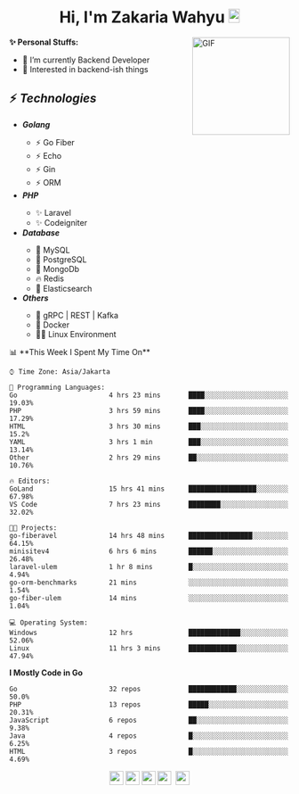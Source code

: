 <h1 align="center">Hi, I'm Zakaria Wahyu <img src="https://github.com/TheDudeThatCode/TheDudeThatCode/blob/master/Assets/Hi.gif" width="20px" height="25px"></h1>

<img align="right" alt="GIF" height="175px" src="https://www.nayakapratama.co.id/wp-content/uploads/2019/07/Website-Maintenance.gif" />

**✨ Personal Stuffs:**
- 🔭 I’m currently Backend Developer
- 🌱 Interested in backend-ish things

<h2>⚡ <i>Technologies</i></h2>
<ul>
<li><strong><i>Golang</i></strong></li>
  <ul>
    <li>⚡ Go Fiber</li>
    <li>⚡ Echo</li>
    <li>⚡ Gin</li>
    <li>⚡ ORM</li>
  </ul>
<li><strong><i>PHP</i></strong></li>
  <ul>
    <li>✨ Laravel</li>
    <li>✨ Codeigniter</li>
  </ul>
<li><strong><i>Database</i></strong></li>
  <ul>
    <li>🐬 MySQL</li>
    <li>🐘 PostgreSQL</li>
    <li>🍃 MongoDb</li>
    <li>🔥 Redis</li>
    <li>🔎 Elasticsearch</li>
  </ul>
  <li><strong><i>Others</i></strong></li>
  <ul>
    <li>💫 gRPC | REST | Kafka</li>
    <li>🐳 Docker</li>
    <li>👨‍💻 Linux Environment</li>
  </ul>
</ul>
<!--START_SECTION:waka-->
📊 **This Week I Spent My Time On** 

```text
⌚︎ Time Zone: Asia/Jakarta

💬 Programming Languages: 
Go                       4 hrs 23 mins       ████░░░░░░░░░░░░░░░░░░░░░   19.03% 
PHP                      3 hrs 59 mins       ████░░░░░░░░░░░░░░░░░░░░░   17.29% 
HTML                     3 hrs 30 mins       ███░░░░░░░░░░░░░░░░░░░░░░   15.2% 
YAML                     3 hrs 1 min         ███░░░░░░░░░░░░░░░░░░░░░░   13.14% 
Other                    2 hrs 29 mins       ██░░░░░░░░░░░░░░░░░░░░░░░   10.76%

🔥 Editors: 
GoLand                   15 hrs 41 mins      █████████████████░░░░░░░░   67.98% 
VS Code                  7 hrs 23 mins       ████████░░░░░░░░░░░░░░░░░   32.02%

🐱‍💻 Projects: 
go-fiberavel             14 hrs 48 mins      ████████████████░░░░░░░░░   64.15% 
minisitev4               6 hrs 6 mins        ██████░░░░░░░░░░░░░░░░░░░   26.48% 
laravel-ulem             1 hr 8 mins         █░░░░░░░░░░░░░░░░░░░░░░░░   4.94% 
go-orm-benchmarks        21 mins             ░░░░░░░░░░░░░░░░░░░░░░░░░   1.54% 
go-fiber-ulem            14 mins             ░░░░░░░░░░░░░░░░░░░░░░░░░   1.04%

💻 Operating System: 
Windows                  12 hrs              █████████████░░░░░░░░░░░░   52.06% 
Linux                    11 hrs 3 mins       ████████████░░░░░░░░░░░░░   47.94%

```

**I Mostly Code in Go** 

```text
Go                       32 repos            ████████████░░░░░░░░░░░░░   50.0% 
PHP                      13 repos            █████░░░░░░░░░░░░░░░░░░░░   20.31% 
JavaScript               6 repos             ██░░░░░░░░░░░░░░░░░░░░░░░   9.38% 
Java                     4 repos             █░░░░░░░░░░░░░░░░░░░░░░░░   6.25% 
HTML                     3 repos             █░░░░░░░░░░░░░░░░░░░░░░░░   4.69%

```



<!--END_SECTION:waka-->

<p align="center">
<a href="https://www.linkedin.com/in/zakariawahyu" target="_blank"><img src="https://img.shields.io/badge/linkedin-%230077B5.svg?&style=for-the-badge&logo=linkedin&logoColor=white" height=25></a>
<a href="https://medium.com/@zakariawahyu" target="_blank"><img src="https://img.shields.io/badge/Medium-12100E?style=for-the-badge&logo=medium&logoColor=white" height=25></a>
<a href="https://medium.com/@zakariawahyu" target="_blank"><img src="https://img.shields.io/badge/Portfolio-2300843e?style=for-the-badge&logo=About.me&logoColor=white" height=25></a>
<a href="https://www.twitter.com/_zakariawahyu" target="_blank"><img src="https://img.shields.io/badge/twitter-%231DA1F2.svg?&style=for-the-badge&logo=twitter&logoColor=white" height=25></a> 
<a href="https://www.instagram.com/_zakariawahyu" target="_blank"><img src="https://img.shields.io/badge/instagram-%23E4405F.svg?&style=for-the-badge&logo=instagram&logoColor=white" height=25></a>

